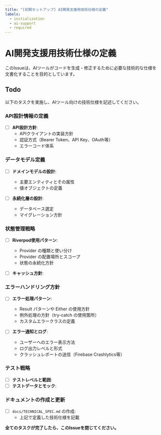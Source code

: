 ```yaml
---
title: "[初期セットアップ] AI開発支援用技術仕様の定義"
labels:
  - initialization
  - ai-support
  - required
---
```


# AI開発支援用技術仕様の定義

このIssueは、AIツールがコードを生成・修正するために必要な技術的な仕様を文書化することを目的としています。

## Todo

以下のタスクを実施し、AIツール向けの技術仕様を記述してください。

### API設計情報の定義

- [ ] **API設計方針**:
  - APIクライアントの実装方針
  - 認証方式（Bearer Token、API Key、OAuth等）
  - エラーコード体系

### データモデル定義

- [ ] **ドメインモデルの設計**:
  - 主要エンティティとその属性
  - 値オブジェクトの定義

- [ ] **永続化層の設計**:
  - データベース選定
  - マイグレーション方針

### 状態管理戦略

- [ ] **Riverpod使用パターン**:
  - Provider の種類と使い分け
  - Provider の配置場所とスコープ
  - 状態の永続化方針

- [ ] **キャッシュ方針**:

### エラーハンドリング方針

- [ ] **エラー処理パターン**:
  - Result パターンや Either の使用方針
  - 例外処理の方針（try-catch の使用箇所）
  - カスタムエラークラスの定義

- [ ] **エラー通知とログ**:
  - ユーザーへのエラー表示方法
  - ログ出力レベルと形式
  - クラッシュレポートの送信（Firebase Crashlytics等）

### テスト戦略

- [ ] **テストレベルと範囲**:
- [ ] **テストデータとモック**:

### ドキュメントの作成と更新

- [ ] `docs/TECHNICAL_SPEC.md` の作成:
  - 上記で定義した技術仕様を記載

**全てのタスクが完了したら、このIssueを閉じてください。**